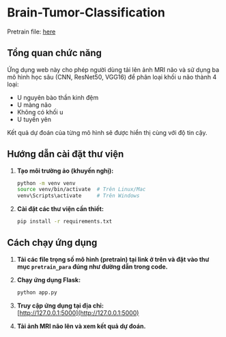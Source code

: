 # Brain-Tumor-Classification
Pretrain file: [here](https://drive.google.com/drive/folders/13JpLvz-9tb1p2znNg7EM0-Vnwbq71fma?usp=drive_link)

## Tổng quan chức năng

Ứng dụng web này cho phép người dùng tải lên ảnh MRI não và sử dụng ba mô hình học sâu (CNN, ResNet50, VGG16) để phân loại khối u não thành 4 loại:
- U nguyên bào thần kinh đệm
- U màng não
- Không có khối u
- U tuyến yên

Kết quả dự đoán của từng mô hình sẽ được hiển thị cùng với độ tin cậy.

## Hướng dẫn cài đặt thư viện

1. **Tạo môi trường ảo (khuyến nghị):**
   ```bash
   python -m venv venv
   source venv/bin/activate  # Trên Linux/Mac
   venv\Scripts\activate     # Trên Windows
   ```

2. **Cài đặt các thư viện cần thiết:**
   ```bash
   pip install -r requirements.txt
   ```

  

## Cách chạy ứng dụng

1. **Tải các file trọng số mô hình (pretrain) tại link ở trên và đặt vào thư mục `pretrain_para` đúng như đường dẫn trong code.**

2. **Chạy ứng dụng Flask:**
   ```bash
   python app.py
   ```

3. **Truy cập ứng dụng tại địa chỉ:**  
   [http://127.0.0.1:5000](http://127.0.0.1:5000)

4. **Tải ảnh MRI não lên và xem kết quả dự đoán.**

